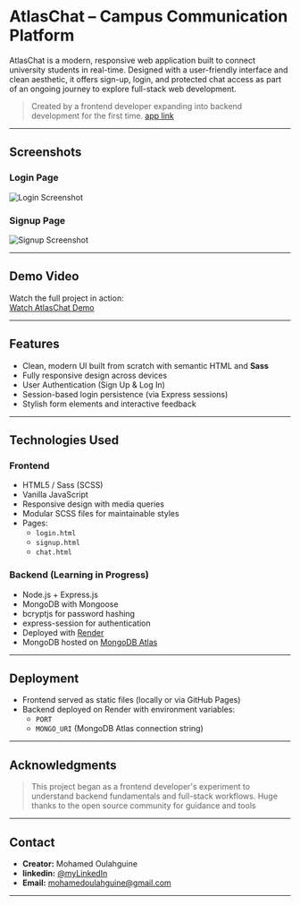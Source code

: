 # AtlasChat – Campus Communication Platform

AtlasChat is a modern, responsive web application built to connect university students in real-time. Designed with a user-friendly interface and clean aesthetic, it offers sign-up, login, and protected chat access as part of an ongoing journey to explore full-stack web development.

> Created by a frontend developer expanding into backend development for the first time.
> [app link](https://moulahguine.github.io/AtlasTalk/public/signup.html)
---

## Screenshots

### Login Page
![Login Screenshot](./screenshots/login.png)

### Signup Page
![Signup Screenshot](./screenshots/signup.png)

---

## Demo Video

Watch the full project in action:  
[Watch AtlasChat Demo](https://your-video-link-here.com)

---

## Features

-  Clean, modern UI built from scratch with semantic HTML and **Sass**
-  Fully responsive design across devices
-  User Authentication (Sign Up & Log In)
-  Session-based login persistence (via Express sessions)
-  Stylish form elements and interactive feedback

---

## Technologies Used

### Frontend

- HTML5 / Sass (SCSS)
- Vanilla JavaScript
- Responsive design with media queries
- Modular SCSS files for maintainable styles
- Pages:
  - `login.html`
  - `signup.html`
  - `chat.html`

### Backend (Learning in Progress)

- Node.js + Express.js
- MongoDB with Mongoose
- bcryptjs for password hashing
- express-session for authentication
- Deployed with [Render](https://render.com)
- MongoDB hosted on [MongoDB Atlas](https://www.mongodb.com/cloud/atlas)

---

##  Deployment

- Frontend served as static files (locally or via GitHub Pages)
- Backend deployed on Render with environment variables:
  - `PORT`
  - `MONGO_URI` (MongoDB Atlas connection string)

---

##  Acknowledgments

> This project began as a frontend developer's experiment to understand backend fundamentals and full-stack workflows. Huge thanks to the open source community for guidance and tools

---

##  Contact

- **Creator:** Mohamed Oulahguine
- **linkedin:** [@myLinkedIn](https://www.linkedin.com/in/moulahguine/)
- **Email:** mohamedoulahguine@gmail.com

---
